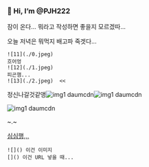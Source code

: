 ### 👋 Hi, I’m @PJH222

잠이 온다...
뭐라고 작성하면 좋을지 모르겠따...

오늘 저녁은 뭐먹지 배고파 죽겟다...
```
![11](./0.jpeg)
흐어엉
![12](./1.jpeg)
피곤햄...
![13](./2.jpeg)  <<
```

정신나갈것같앵![img1 daumcdn](https://github.com/PJH222/PJH222/assets/137601875/3a3b531e-4ad9-4897-a3e2-0643fdc9145e)![img1 daumcdn](https://github.com/PJH222/PJH222/assets/137601875/7fd12be3-867c-4d60-b06b-390fdf488ed9)


![img1 daumcdn](https://github.com/PJH222/PJH222/assets/137601875/280f8224-98ba-46c3-ac89-218f58b742bb)


~.~

[심심행,,,](https://blog.naver.com/riminiop)
```
![]() 이건 이미지
[]() 이건 URL 넣을 때...
```

<!-- ---
👀 I’m interested in ...
🌱 I’m currently learning ...
💞️ I’m looking to collaborate on ...
📫 How to reach me ...

<!---
PJH222/PJH222 is a ✨ special ✨ repository because its `README.md` (this file) appears on your GitHub profile.
You can click the Preview link to take a look at your changes.
---> 
